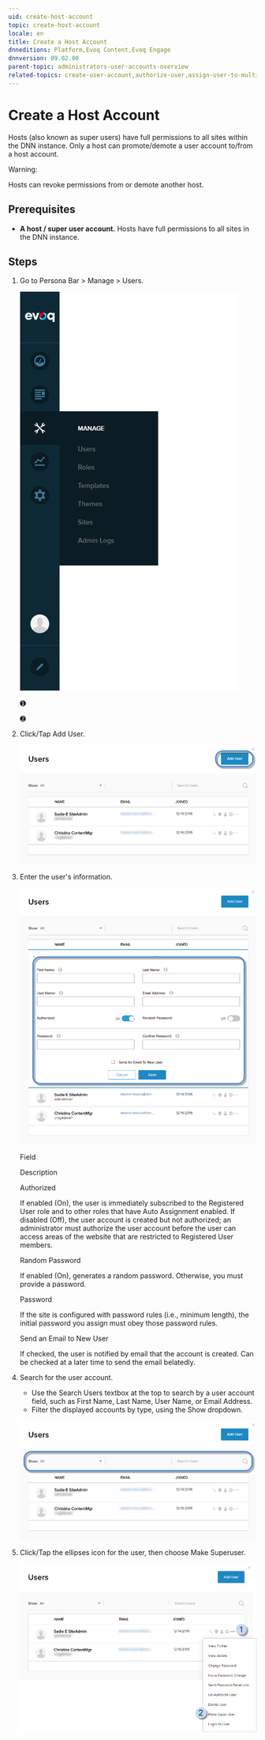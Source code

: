 ```yaml
---
uid: create-host-account
topic: create-host-account
locale: en
title: Create a Host Account
dnneditions: Platform,Evoq Content,Evoq Engage
dnnversion: 09.02.00
parent-topic: administrators-user-accounts-overview
related-topics: create-user-account,authorize-user,assign-user-to-multiple-roles,remove-user-from-multiple-roles,edit-user,manage-user-password,delete-user,delete-all-unauthorized-users,restore-deleted-user-account,purge-user-account,restore-multiple-deleted-users,purge-multiple-deleted-users,authorize-host,promote-user-to-host,demote-from-host,manage-host-password,delete-host,delete-all-unauthorized-hosts,restore-deleted-host-account,purge-host-account
---
```


# Create a Host Account

Hosts (also known as super users) have full permissions to all sites within the DNN instance. Only a host can promote/demote a user account to/from a host account.

Warning:

Hosts can revoke permissions from or demote another host.

## Prerequisites

*   **A host / super user account.** Hosts have full permissions to all sites in the DNN instance.

## Steps

1.  Go to Persona Bar \> Manage \> Users.
    
    ![Persona Bar > Manage > Users](/images/scr-pbar-host-Manage-E91.png)
    
    ➊
    
    ➋
    
2.  Click/Tap Add User.
    
      
    
    ![Add User button](/images/scr-UserList-AddUser-E90.png)
    
      
    
3.  Enter the user's information.
    
      
    
    ![Add New User](/images/scr-AddNewUserInfo-E90.png)
    
      
    
    Field
    
    Description
    
    Authorized
    
    If enabled (On), the user is immediately subscribed to the Registered User role and to other roles that have Auto Assignment enabled. If disabled (Off), the user account is created but not authorized; an administrator must authorize the user account before the user can access areas of the website that are restricted to Registered User members.
    
    Random Password
    
    If enabled (On), generates a random password. Otherwise, you must provide a password.
    
    Password
    
    If the site is configured with password rules (i.e., minimum length), the initial password you assign must obey those password rules.
    
    Send an Email to New User
    
    If checked, the user is notified by email that the account is created. Can be checked at a later time to send the email belatedly.
    
4.  Search for the user account.
    
    *   Use the Search Users textbox at the top to search by a user account field, such as First Name, Last Name, User Name, or Email Address.
    *   Filter the displayed accounts by type, using the Show dropdown.
    
      
    
    ![User List > Search field and Show dropdown](/images/scr-UserListSearchAndShow-E90.png)
    
      
    
5.  Click/Tap the ellipses icon for the user, then choose Make Superuser.
    
      
    
    ![User List > find the user > ellipses icon > Make Superuser](/images/scr-UserList-ellipsesmenu-MakeSuperUser-E90.png)